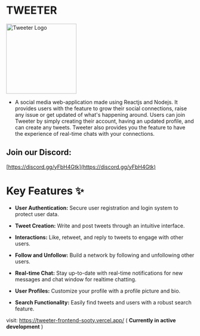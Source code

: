 # TWEETER

<img width="188" alt="Tweeter Logo" src="https://github.com/Tweeter-Org/.github/assets/22475370/d600b796-fa31-4280-ac2f-4b0e8bf8ef79">

- A social media web-application made using Reactjs and Nodejs. It provides users with the feature to grow their social connections, raise any issue or get updated of what's happening around. Users can join Tweeter by simply creating their account, having an updated profile, and can create any tweets. Tweeter also provides you the feature to have the experience of real-time chats with your connections.

## Join our Discord:
[https://discord.gg/yFbH4Gtk](https://discord.gg/yFbH4Gtk)

# Key Features ✨

- **User Authentication:** Secure user registration and login system to protect user data.

- **Tweet Creation:** Write and post tweets through an intuitive interface.

- **Interactions:** Like, retweet, and reply to tweets to engage with other users.

- **Follow and Unfollow:** Build a network by following and unfollowing other users.

- **Real-time Chat:** Stay up-to-date with real-time notifications for new messages and chat window for realtime chatting.

- **User Profiles:** Customize your profile with a profile picture and bio.

- **Search Functionality:** Easily find tweets and users with a robust search feature.

visit: https://tweeter-frontend-sooty.vercel.app/  ( **Currently in active development** )
